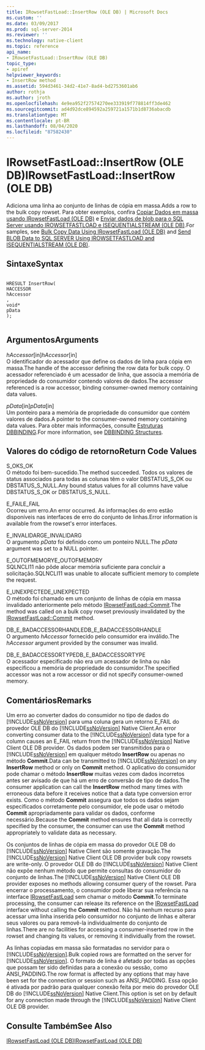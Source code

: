 ```yaml
---
title: IRowsetFastLoad::InsertRow (OLE DB) | Microsoft Docs
ms.custom: ''
ms.date: 03/09/2017
ms.prod: sql-server-2014
ms.reviewer: ''
ms.technology: native-client
ms.topic: reference
api_name:
- IRowsetFastLoad::InsertRow (OLE DB)
topic_type:
- apiref
helpviewer_keywords:
- InsertRow method
ms.assetid: 594d3461-34d2-41e7-8ad4-bd2753601ab6
author: rothja
ms.author: jroth
ms.openlocfilehash: 4e9ea952f27574270ee333919f778814ff3de462
ms.sourcegitcommit: ad4d92dce894592a259721a1571b1d8736abacdb
ms.translationtype: MT
ms.contentlocale: pt-BR
ms.lasthandoff: 08/04/2020
ms.locfileid: "87582430"
---
```

# <a name="irowsetfastloadinsertrow-ole-db"></a><span data-ttu-id="c36c7-102">IRowsetFastLoad::InsertRow (OLE DB)</span><span class="sxs-lookup"><span data-stu-id="c36c7-102">IRowsetFastLoad::InsertRow (OLE DB)</span></span>
  <span data-ttu-id="c36c7-103">Adiciona uma linha ao conjunto de linhas de cópia em massa.</span><span class="sxs-lookup"><span data-stu-id="c36c7-103">Adds a row to the bulk copy rowset.</span></span> <span data-ttu-id="c36c7-104">Para obter exemplos, confira [Copiar Dados em massa usando IRowsetFastLoad &#40;OLE DB&#41;](../native-client-ole-db-how-to/bulk-copy-data-using-irowsetfastload-ole-db.md) e [Enviar dados de blob para o SQL Server usando IROWSETFASTLOAD e ISEQUENTIALSTREAM &#40;OLE DB&#41;](../native-client-ole-db-how-to/send-blob-data-to-sql-server-using-irowsetfastload-and-isequentialstream-ole-db.md).</span><span class="sxs-lookup"><span data-stu-id="c36c7-104">For samples, see [Bulk Copy Data Using IRowsetFastLoad &#40;OLE DB&#41;](../native-client-ole-db-how-to/bulk-copy-data-using-irowsetfastload-ole-db.md) and [Send BLOB Data to SQL SERVER Using IROWSETFASTLOAD and ISEQUENTIALSTREAM &#40;OLE DB&#41;](../native-client-ole-db-how-to/send-blob-data-to-sql-server-using-irowsetfastload-and-isequentialstream-ole-db.md).</span></span>  
  
## <a name="syntax"></a><span data-ttu-id="c36c7-105">Sintaxe</span><span class="sxs-lookup"><span data-stu-id="c36c7-105">Syntax</span></span>  
  
```  
  
HRESULT InsertRow(  
HACCESSOR  
hAccessor  
,  
void*  
pData  
);  
  
```  
  
## <a name="arguments"></a><span data-ttu-id="c36c7-106">Argumentos</span><span class="sxs-lookup"><span data-stu-id="c36c7-106">Arguments</span></span>  
 <span data-ttu-id="c36c7-107">*hAccessor*[in]</span><span class="sxs-lookup"><span data-stu-id="c36c7-107">*hAccessor*[in]</span></span>  
 <span data-ttu-id="c36c7-108">O identificador do acessador que define os dados de linha para cópia em massa.</span><span class="sxs-lookup"><span data-stu-id="c36c7-108">The handle of the accessor defining the row data for bulk copy.</span></span> <span data-ttu-id="c36c7-109">O acessador referenciado é um acessador de linha, que associa a memória de propriedade do consumidor contendo valores de dados.</span><span class="sxs-lookup"><span data-stu-id="c36c7-109">The accessor referenced is a row accessor, binding consumer-owned memory containing data values.</span></span>  
  
 <span data-ttu-id="c36c7-110">*pData*[in]</span><span class="sxs-lookup"><span data-stu-id="c36c7-110">*pData*[in]</span></span>  
 <span data-ttu-id="c36c7-111">Um ponteiro para a memória de propriedade do consumidor que contém valores de dados.</span><span class="sxs-lookup"><span data-stu-id="c36c7-111">A pointer to the consumer-owned memory containing data values.</span></span> <span data-ttu-id="c36c7-112">Para obter mais informações, consulte [Estruturas DBBINDING](https://go.microsoft.com/fwlink/?LinkId=65955).</span><span class="sxs-lookup"><span data-stu-id="c36c7-112">For more information, see [DBBINDING Structures](https://go.microsoft.com/fwlink/?LinkId=65955).</span></span>  
  
## <a name="return-code-values"></a><span data-ttu-id="c36c7-113">Valores do código de retorno</span><span class="sxs-lookup"><span data-stu-id="c36c7-113">Return Code Values</span></span>  
 <span data-ttu-id="c36c7-114">S_OK</span><span class="sxs-lookup"><span data-stu-id="c36c7-114">S_OK</span></span>  
 <span data-ttu-id="c36c7-115">O método foi bem-sucedido.</span><span class="sxs-lookup"><span data-stu-id="c36c7-115">The method succeeded.</span></span> <span data-ttu-id="c36c7-116">Todos os valores de status associados para todas as colunas têm o valor DBSTATUS_S_OK ou DBSTATUS_S_NULL.</span><span class="sxs-lookup"><span data-stu-id="c36c7-116">Any bound status values for all columns have value DBSTATUS_S_OK or DBSTATUS_S_NULL.</span></span>  
  
 <span data-ttu-id="c36c7-117">E_FAIL</span><span class="sxs-lookup"><span data-stu-id="c36c7-117">E_FAIL</span></span>  
 <span data-ttu-id="c36c7-118">Ocorreu um erro.</span><span class="sxs-lookup"><span data-stu-id="c36c7-118">An error occurred.</span></span> <span data-ttu-id="c36c7-119">As informações do erro estão disponíveis nas interfaces de erro do conjunto de linhas.</span><span class="sxs-lookup"><span data-stu-id="c36c7-119">Error information is available from the rowset's error interfaces.</span></span>  
  
 <span data-ttu-id="c36c7-120">E_INVALIDARG</span><span class="sxs-lookup"><span data-stu-id="c36c7-120">E_INVALIDARG</span></span>  
 <span data-ttu-id="c36c7-121">O argumento *pData* foi definido como um ponteiro NULL.</span><span class="sxs-lookup"><span data-stu-id="c36c7-121">The *pData* argument was set to a NULL pointer.</span></span>  
  
 <span data-ttu-id="c36c7-122">E_OUTOFMEMORY</span><span class="sxs-lookup"><span data-stu-id="c36c7-122">E_OUTOFMEMORY</span></span>  
 <span data-ttu-id="c36c7-123">SQLNCLI11 não pôde alocar memória suficiente para concluir a solicitação.</span><span class="sxs-lookup"><span data-stu-id="c36c7-123">SQLNCLI11 was unable to allocate sufficient memory to complete the request.</span></span>  
  
 <span data-ttu-id="c36c7-124">E_UNEXPECTED</span><span class="sxs-lookup"><span data-stu-id="c36c7-124">E_UNEXPECTED</span></span>  
 <span data-ttu-id="c36c7-125">O método foi chamado em um conjunto de linhas de cópia em massa invalidado anteriormente pelo método [IRowsetFastLoad::Commit](irowsetfastload-commit-ole-db.md).</span><span class="sxs-lookup"><span data-stu-id="c36c7-125">The method was called on a bulk copy rowset previously invalidated by the [IRowsetFastLoad::Commit](irowsetfastload-commit-ole-db.md) method.</span></span>  
  
 <span data-ttu-id="c36c7-126">DB_E_BADACCESSORHANDLE</span><span class="sxs-lookup"><span data-stu-id="c36c7-126">DB_E_BADACCESSORHANDLE</span></span>  
 <span data-ttu-id="c36c7-127">O argumento *hAccessor* fornecido pelo consumidor era inválido.</span><span class="sxs-lookup"><span data-stu-id="c36c7-127">The *hAccessor* argument provided by the consumer was invalid.</span></span>  
  
 <span data-ttu-id="c36c7-128">DB_E_BADACCESSORTYPE</span><span class="sxs-lookup"><span data-stu-id="c36c7-128">DB_E_BADACCESSORTYPE</span></span>  
 <span data-ttu-id="c36c7-129">O acessador especificado não era um acessador de linha ou não especificou a memória de propriedade do consumidor.</span><span class="sxs-lookup"><span data-stu-id="c36c7-129">The specified accessor was not a row accessor or did not specify consumer-owned memory.</span></span>  
  
## <a name="remarks"></a><span data-ttu-id="c36c7-130">Comentários</span><span class="sxs-lookup"><span data-stu-id="c36c7-130">Remarks</span></span>  
 <span data-ttu-id="c36c7-131">Um erro ao converter dados do consumidor no tipo de dados do [!INCLUDE[ssNoVersion](../../includes/ssnoversion-md.md)] para uma coluna gera um retorno E_FAIL do provedor OLE DB do [!INCLUDE[ssNoVersion](../../includes/ssnoversion-md.md)] Native Client.</span><span class="sxs-lookup"><span data-stu-id="c36c7-131">An error converting consumer data to the [!INCLUDE[ssNoVersion](../../includes/ssnoversion-md.md)] data type for a column causes an E_FAIL return from the [!INCLUDE[ssNoVersion](../../includes/ssnoversion-md.md)] Native Client OLE DB provider.</span></span> <span data-ttu-id="c36c7-132">Os dados podem ser transmitidos para o [!INCLUDE[ssNoVersion](../../includes/ssnoversion-md.md)] em qualquer método **InsertRow** ou apenas no método **Commit**.</span><span class="sxs-lookup"><span data-stu-id="c36c7-132">Data can be transmitted to [!INCLUDE[ssNoVersion](../../includes/ssnoversion-md.md)] on any **InsertRow** method or only on **Commit** method.</span></span> <span data-ttu-id="c36c7-133">O aplicativo do consumidor pode chamar o método **InsertRow** muitas vezes com dados incorretos antes ser avisado de que há um erro de conversão de tipo de dados.</span><span class="sxs-lookup"><span data-stu-id="c36c7-133">The consumer application can call the **InsertRow** method many times with erroneous data before it receives notice that a data type conversion error exists.</span></span> <span data-ttu-id="c36c7-134">Como o método **Commit** assegura que todos os dados sejam especificados corretamente pelo consumidor, ele pode usar o método **Commit** apropriadamente para validar os dados, conforme necessário.</span><span class="sxs-lookup"><span data-stu-id="c36c7-134">Because the **Commit** method ensures that all data is correctly specified by the consumer, the consumer can use the **Commit** method appropriately to validate data as necessary.</span></span>  
  
 <span data-ttu-id="c36c7-135">Os conjuntos de linhas de cópia em massa do provedor OLE DB do [!INCLUDE[ssNoVersion](../../includes/ssnoversion-md.md)] Native Client são somente gravação.</span><span class="sxs-lookup"><span data-stu-id="c36c7-135">The [!INCLUDE[ssNoVersion](../../includes/ssnoversion-md.md)] Native Client OLE DB provider bulk copy rowsets are write-only.</span></span> <span data-ttu-id="c36c7-136">O provedor OLE DB do [!INCLUDE[ssNoVersion](../../includes/ssnoversion-md.md)] Native Client não expõe nenhum método que permite consultas do consumidor do conjunto de linhas.</span><span class="sxs-lookup"><span data-stu-id="c36c7-136">The [!INCLUDE[ssNoVersion](../../includes/ssnoversion-md.md)] Native Client OLE DB provider exposes no methods allowing consumer query of the rowset.</span></span> <span data-ttu-id="c36c7-137">Para encerrar o processamento, o consumidor pode liberar sua referência na interface [IRowsetFastLoad](irowsetfastload-ole-db.md) sem chamar o método **Commit**.</span><span class="sxs-lookup"><span data-stu-id="c36c7-137">To terminate processing, the consumer can release its reference on the [IRowsetFastLoad](irowsetfastload-ole-db.md) interface without calling the **Commit** method.</span></span> <span data-ttu-id="c36c7-138">Não há nenhum recurso para acessar uma linha inserida pelo consumidor no conjunto de linhas e alterar seus valores ou para removê-la individualmente do conjunto de linhas.</span><span class="sxs-lookup"><span data-stu-id="c36c7-138">There are no facilities for accessing a consumer-inserted row in the rowset and changing its values, or removing it individually from the rowset.</span></span>  
  
 <span data-ttu-id="c36c7-139">As linhas copiadas em massa são formatadas no servidor para o [!INCLUDE[ssNoVersion](../../includes/ssnoversion-md.md)].</span><span class="sxs-lookup"><span data-stu-id="c36c7-139">Bulk copied rows are formatted on the server for [!INCLUDE[ssNoVersion](../../includes/ssnoversion-md.md)].</span></span> <span data-ttu-id="c36c7-140">O formato de linha é afetado por todas as opções que possam ter sido definidas para a conexão ou sessão, como ANSI_PADDING.</span><span class="sxs-lookup"><span data-stu-id="c36c7-140">The row format is affected by any options that may have been set for the connection or session such as ANSI_PADDING.</span></span> <span data-ttu-id="c36c7-141">Essa opção é ativada por padrão para qualquer conexão feita por meio do provedor OLE DB do [!INCLUDE[ssNoVersion](../../includes/ssnoversion-md.md)] Native Client.</span><span class="sxs-lookup"><span data-stu-id="c36c7-141">This option is set on by default for any connection made through the [!INCLUDE[ssNoVersion](../../includes/ssnoversion-md.md)] Native Client OLE DB provider.</span></span>  
  
## <a name="see-also"></a><span data-ttu-id="c36c7-142">Consulte Também</span><span class="sxs-lookup"><span data-stu-id="c36c7-142">See Also</span></span>  
 [<span data-ttu-id="c36c7-143">IRowsetFastLoad &#40;OLE DB&#41;</span><span class="sxs-lookup"><span data-stu-id="c36c7-143">IRowsetFastLoad &#40;OLE DB&#41;</span></span>](irowsetfastload-ole-db.md)  
  
  
